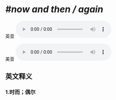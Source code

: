 # ***\#now and then / again*** 
英音
<audio src="./media/now and then   again1_AAC.aac" controls="controls"></audio>

美音
<audio src="./media/now and then2.aac" controls="controls"></audio>



  

英文释义
---
### 1.**时而；偶尔**  


